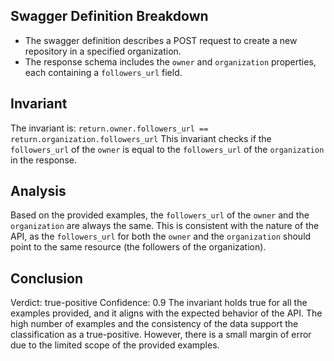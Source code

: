 ## Swagger Definition Breakdown
- The swagger definition describes a POST request to create a new repository in a specified organization.
- The response schema includes the `owner` and `organization` properties, each containing a `followers_url` field.

## Invariant
The invariant is: `return.owner.followers_url == return.organization.followers_url`
This invariant checks if the `followers_url` of the `owner` is equal to the `followers_url` of the `organization` in the response.

## Analysis
Based on the provided examples, the `followers_url` of the `owner` and the `organization` are always the same. This is consistent with the nature of the API, as the `followers_url` for both the `owner` and the `organization` should point to the same resource (the followers of the organization).

## Conclusion
Verdict: true-positive
Confidence: 0.9
The invariant holds true for all the examples provided, and it aligns with the expected behavior of the API. The high number of examples and the consistency of the data support the classification as a true-positive. However, there is a small margin of error due to the limited scope of the provided examples.
